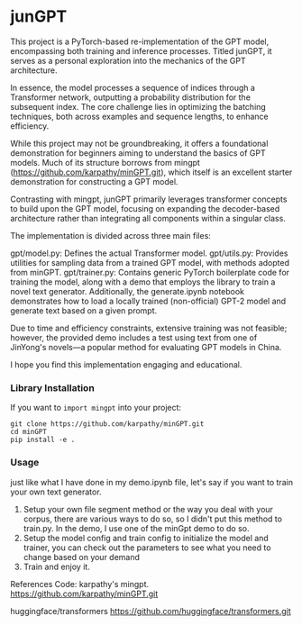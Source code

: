 # junGPT


This project is a PyTorch-based re-implementation of the GPT model, encompassing both training and inference processes. Titled junGPT, it serves as a personal exploration into the mechanics of the GPT architecture.

In essence, the model processes a sequence of indices through a Transformer network, outputting a probability distribution for the subsequent index. The core challenge lies in optimizing the batching techniques, both across examples and sequence lengths, to enhance efficiency.

While this project may not be groundbreaking, it offers a foundational demonstration for beginners aiming to understand the basics of GPT models. Much of its structure borrows from mingpt (https://github.com/karpathy/minGPT.git), which itself is an excellent starter demonstration for constructing a GPT model.

Contrasting with mingpt, junGPT primarily leverages transformer concepts to build upon the GPT model, focusing on expanding the decoder-based architecture rather than integrating all components within a singular class.

The implementation is divided across three main files:

gpt/model.py: Defines the actual Transformer model.
gpt/utils.py: Provides utilities for sampling data from a trained GPT model, with methods adopted from minGPT.
gpt/trainer.py: Contains generic PyTorch boilerplate code for training the model, along with a demo that employs the library to train a novel text generator.
Additionally, the generate.ipynb notebook demonstrates how to load a locally trained (non-official) GPT-2 model and generate text based on a given prompt.

Due to time and efficiency constraints, extensive training was not feasible; however, the provided demo includes a test using text from one of JinYong's novels—a popular method for evaluating GPT models in China.

I hope you find this implementation engaging and educational.

### Library Installation

If you want to `import mingpt` into your project:

```
git clone https://github.com/karpathy/minGPT.git
cd minGPT
pip install -e .
```

### Usage

just like what I have done in my demo.ipynb file, let's say if you want to train your own text generator.
1. Setup your own file segment method or the way you deal with your corpus, there are various ways to do so, so I didn't put this method to train.py. In the demo, I use one of the minGpt demo to do so.
2. Setup the model config and train config to initialize the model and trainer, you can check out the parameters to see what you need to change based on your demand
3. Train and enjoy it.

References
Code:
karpathy's mingpt. https://github.com/karpathy/minGPT.git

huggingface/transformers https://github.com/huggingface/transformers.git
